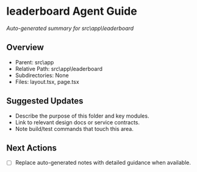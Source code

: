 ﻿# leaderboard Agent Guide
*Auto-generated summary for src\app\leaderboard*

## Overview
- Parent: src\app
- Relative Path: src\app\leaderboard
- Subdirectories: None
- Files: layout.tsx, page.tsx

## Suggested Updates
- Describe the purpose of this folder and key modules.
- Link to relevant design docs or service contracts.
- Note build/test commands that touch this area.

## Next Actions
- [ ] Replace auto-generated notes with detailed guidance when available.
